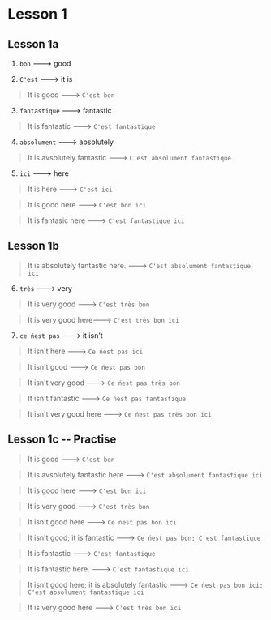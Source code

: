 # Lesson 1

## Lesson 1a

1. `bon` ---> good

2. `C'est` ---> it is

> It is good ---> `C'est bon` 

3. `fantastique` ---> fantastic

> It is fantastic ---> `C'est fantastique`

4. `absolument` ---> absolutely

> It is avsolutely fantastic ---> `C'est absolument fantastique`

5. `ici` ---> here

> It is here ---> `C'est ici`

> It is good here ---> `C'est bon ici` 

> It is fantasic here ---> `C'est fantastique ici`

## Lesson 1b

> It is absolutely fantastic here. ---> `C'est absolument fantastique ici`

6. `très` ---> very

> It is very good ---> `C'est très bon`

> It is very good here---> `C'est très bon ici`

7. `ce ńest pas` ---> it isn't

> It isn't here ---> `Ce ńest pas ici`

> It isn't good ---> `Ce ńest pas bon`

> It isn't very good ---> `Ce ńest pas très bon`

> It isn't fantastic ---> `Ce ńest pas fantastique`

> It isn't very good here ---> `Ce ńest pas très bon ici`

## Lesson 1c -- Practise

> It is good ---> `C'est bon` 

> It is avsolutely fantastic here ---> `C'est absolument fantastique ici`

> It is good here ---> `C'est bon ici`

> It is very good ---> `C'est très bon`

> It isn't good here ---> `Ce ńest pas bon ici`

> It isn't good; it is fantastic ---> `Ce ńest pas bon; C'est fantastique`

> It is fantastic ---> `C'est fantastique`

> It is fantastic here. ---> `C'est fantastique ici`

> It isn't good here; it is absolutely fantastic ---> `Ce ńest pas bon ici; C'est absolument fantastique ici`

> It is very good here ---> `C'est très bon ici` 
